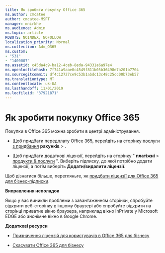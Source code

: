 ```yaml
---
title: Як зробити покупку Office 365
ms.author: cmcatee
author: cmcatee-MSFT
manager: mnirkhe
ms.audience: Admin
ms.topic: article
ROBOTS: NOINDEX, NOFOLLOW
localization_priority: Normal
ms.collection: Adm_O365
ms.custom:
- "531"
- "1400007"
ms.assetid: c45da4c9-ba12-4ceb-8eda-94331a6a97e4
ms.openlocfilehash: 7f741a9aae0c4549f811b05b36498e7a201b7704
ms.sourcegitcommit: df4c12727ce9c53b1abdc13c48c25cc00b73eb57
ms.translationtype: MT
ms.contentlocale: uk-UA
ms.lasthandoff: 11/01/2019
ms.locfileid: "37921871"
---
```

# <a name="how-to-make-an-office-365-purchase"></a>Як зробити покупку Office 365

Покупки в Office 365 можна зробити в центрі адміністрування.
  
- Щоб придбати передплату Office 365, перейдіть на сторінку [послуги з придбання](https://go.microsoft.com/fwlink/p/?linkid=868433) **рахунків** \> .

- Щоб придбати додаткові ліцензії, перейдіть на сторінку " **платіжні** \> [продукти & послуги](https://go.microsoft.com/fwlink/p/?linkid=842054) ". Виберіть підписку, до якої потрібно додати ліцензії, а потім виберіть **Додати/видалити ліцензії**.
  
Щоб дізнатися більше, перегляньте, як [придбати ліцензії для Office 365 для бізнес-підписки](https://docs.microsoft.com/office365/admin/subscriptions-and-billing/buy-licenses).

**Виправлення неполадок**

Якщо у вас виникли проблеми з завантаженням сторінки, спробуйте відкрити веб-сторінку в іншому браузері або спробуйте відкрити на сторінці приватне вікно браузера, наприклад вікно InPrivate у Microsoft EDGE або анонімне вікно в Google Chrome. 

**Додаткові ресурси**
  
- [Призначення ліцензій для користувачів в Office 365 для бізнесу](https://docs.microsoft.com/office365/admin/subscriptions-and-billing/assign-licenses-to-users)

- [Скасувати Office 365 для бізнесу](https://docs.microsoft.com/office365/admin/subscriptions-and-billing/cancel-your-subscription)